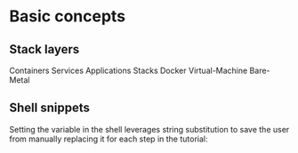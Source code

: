 Basic concepts
==============

Stack layers
------------

Containers
Services
Applications
Stacks
Docker
Virtual-Machine
Bare-Metal


Shell snippets
--------------

Setting the variable in the shell leverages string substitution to 
save the user from manually replacing it for each step in the tutorial: